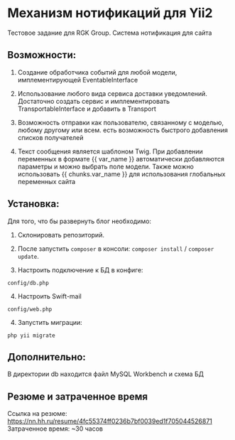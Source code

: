Механизм нотификаций для Yii2
===================================
Тестовое задание для RGK Group. Система нотификация для сайта 

Возможности:
--------------
1. Создание обработчика событий для любой модели, имплементирующей EventableInterface

2. Использование любого вида сервиса доставки уведомлений. Достаточно создать сервис и имплементировать
 TransportableInterface и добавить в Transport
 
3. Возможность отправки как пользователю, связанному с моделью, любому другому или всем.
   есть возможность быстрого добавления списков получателей

4. Текст сообщения является шаблоном Twig. При добавлении переменных в формате {{ var_name }} автоматически 
добавляются параметры и можно выбрать поле модели. Также можно использовать {{ chunks.var_name }} для использования
глобальных переменных сайта


Установка:
----------------
Для того, что бы развернуть блог необходимо:

1. Склонировать репозиторий.

2. После запустить ```composer``` в консоли:
  ```composer install``` / ```composer update```.

3. Настроить подключение к БД в конфиге:
  ```
  config/db.php
  ```
4. Настроить Swift-mail
  ```
  config/web.php
  ```

4. Запустить миграции:
  ```
  php yii migrate
  ```

Дополнительно:
------------------------
В директории db находится файл MySQL Workbench и схема БД


Резюме и затраченное время
-------------------------
Ссылка на резюме: https://nn.hh.ru/resume/4fc55374ff0236b7bf0039ed1f705044526871
Затраченное время: ~30 часов

